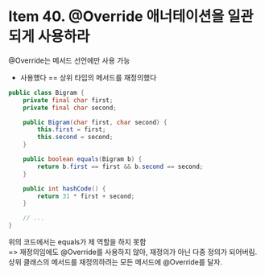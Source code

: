 # Item 40. @Override 애너테이션을 일관되게 사용하라

@Override는 메서드 선언에만 사용 가능
- 사용했다 == 상위 타입의 메서드를 재정의했다

```java
public class Bigram {
    private final char first;
    private final char second;

    public Bigram(char first, char second) {
        this.first = first;
        this.second = second;
    }

    public boolean equals(Bigram b) {
        return b.first == first && b.second == second;
    }

    public int hashCode() {
        return 31 * first + second;
    }

    // ...
}
```

위의 코드에서는 equals가 제 역할을 하지 못함  
=> 재정의임에도 @Override를 사용하지 않아, 
재정의가 아닌 다중 정의가 되어버림.  
상위 클래스의 메서드를 재정의하려는 모든 메서드에 @Override를 달자.